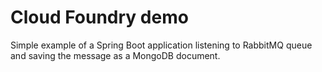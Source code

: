 # Cloud Foundry demo
Simple example of a Spring Boot application listening to RabbitMQ queue and saving the message as a MongoDB document.
